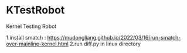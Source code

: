 # KTestRobot
Kernel Testing Robot

1.install smatch : https://mudongliang.github.io/2022/03/16/run-smatch-over-mainline-kernel.html 
2.run diff.py in linux directory 